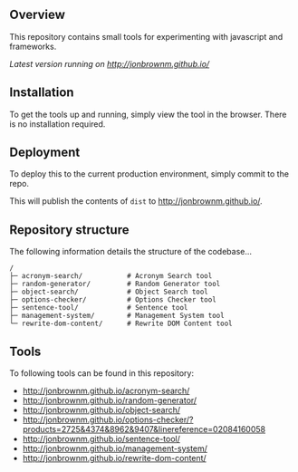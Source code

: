 ## Overview

This repository contains small tools for experimenting with javascript and frameworks.

*Latest version running on <http://jonbrownm.github.io/>*

## Installation
To get the tools up and running, simply view the tool in the browser. There is no installation required.

## Deployment
To deploy this to the current production environment, simply commit to the repo.

This will publish the contents of `dist` to <http://jonbrownm.github.io/>.

## Repository structure
The following information details the structure of the codebase…

```
/
├─ acronym-search/           # Acronym Search tool
├─ random-generator/         # Random Generator tool
├─ object-search/            # Object Search tool
├─ options-checker/          # Options Checker tool
├─ sentence-tool/            # Sentence tool
├─ management-system/        # Management System tool
└─ rewrite-dom-content/      # Rewrite DOM Content tool
```

## Tools
To following tools can be found in this repository:

* <http://jonbrownm.github.io/acronym-search/>
* <http://jonbrownm.github.io/random-generator/>
* <http://jonbrownm.github.io/object-search/>
* <http://jonbrownm.github.io/options-checker/?products=2725&4374&8962&9407&linereference=02084160058>
* <http://jonbrownm.github.io/sentence-tool/>
* <http://jonbrownm.github.io/management-system/>
* <http://jonbrownm.github.io/rewrite-dom-content/>
